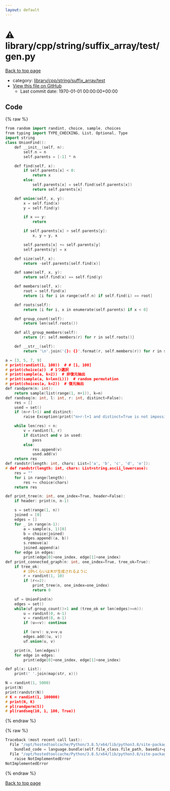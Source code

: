 ```yaml
---
layout: default
---
```


<!-- mathjax config similar to math.stackexchange -->
<script type="text/javascript" async
  src="https://cdnjs.cloudflare.com/ajax/libs/mathjax/2.7.5/MathJax.js?config=TeX-MML-AM_CHTML">
</script>
<script type="text/x-mathjax-config">
  MathJax.Hub.Config({
    TeX: { equationNumbers: { autoNumber: "AMS" }},
    tex2jax: {
      inlineMath: [ ['$','$'] ],
      processEscapes: true
    },
    "HTML-CSS": { matchFontHeight: false },
    displayAlign: "left",
    displayIndent: "2em"
  });
</script>

<script type="text/javascript" src="https://cdnjs.cloudflare.com/ajax/libs/jquery/3.4.1/jquery.min.js"></script>
<script src="https://cdn.jsdelivr.net/npm/jquery-balloon-js@1.1.2/jquery.balloon.min.js" integrity="sha256-ZEYs9VrgAeNuPvs15E39OsyOJaIkXEEt10fzxJ20+2I=" crossorigin="anonymous"></script>
<script type="text/javascript" src="../../../../../../assets/js/copy-button.js"></script>
<link rel="stylesheet" href="../../../../../../assets/css/copy-button.css" />


# :warning: library/cpp/string/suffix_array/test/gen.py

<a href="../../../../../../index.html">Back to top page</a>

* category: <a href="../../../../../../index.html#bc0d468ae7d171bfd708aa3d24de637c">library/cpp/string/suffix_array/test</a>
* <a href="{{ site.github.repository_url }}/blob/master/library/cpp/string/suffix_array/test/gen.py">View this file on GitHub</a>
    - Last commit date: 1970-01-01 00:00:00+00:00




## Code

<a id="unbundled"></a>
{% raw %}
```cpp
from random import randint, choice, sample, choices
from typing import TYPE_CHECKING, List, Optional, Type
import string
class UnionFind():
    def __init__(self, n):
        self.n = n
        self.parents = [-1] * n

    def find(self, x):
        if self.parents[x] < 0:
            return x
        else:
            self.parents[x] = self.find(self.parents[x])
            return self.parents[x]

    def union(self, x, y):
        x = self.find(x)
        y = self.find(y)

        if x == y:
            return

        if self.parents[x] > self.parents[y]:
            x, y = y, x

        self.parents[x] += self.parents[y]
        self.parents[y] = x

    def size(self, x):
        return -self.parents[self.find(x)]

    def same(self, x, y):
        return self.find(x) == self.find(y)

    def members(self, x):
        root = self.find(x)
        return [i for i in range(self.n) if self.find(i) == root]

    def roots(self):
        return [i for i, x in enumerate(self.parents) if x < 0]

    def group_count(self):
        return len(self.roots())

    def all_group_members(self):
        return {r: self.members(r) for r in self.roots()}

    def __str__(self):
        return '\n'.join('{}: {}'.format(r, self.members(r)) for r in self.roots())

a = [3, 5, 7, 9]
# print(randint(1, 100))  # # [1, 100]
# print(choice(a))  # 1つ選択
# print(sample(a, k=2))  # 非復元抽出
# print(sample(a, k=len(L)))  # random permutation
# print(choices(a, k=2))  # 復元抽出
def randperm(n: int):
    return sample(list(range(1, n+1)), k=n)
def randseq(n: int, l: int, r: int, distinct=False):
    res = []
    used = set()
    if (n>r-l+1) and distinct:
        raise Exception(print("n>r-l+1 and distinct=True is not impossible"))

    while len(res) < n:
        v = randint(l, r)
        if distinct and v in used:
            pass
        else:
            res.append(v)
            used.add(v)
    return res
def randstr(length: int, chars: List=['a', 'b', 'c', 'd', 'e']):
# def randstr(length: int, chars: List=string.ascii_lowercase):
    res = ""
    for i in range(length):
        res += choice(chars)
    return res

def print_tree(n: int, one_index=True, header=False):
    if header: print(n, n-1)

    s = set(range(1, n))
    joined = [0]
    edges = []
    for _ in range(n-1):
        a = sample(s, 1)[0]
        b = choice(joined)
        edges.append((a, b))
        s.remove(a)
        joined.append(a)
    for edge in edges:
        print(edge[0]+one_index, edge[1]+one_index)
def print_connected_graph(n: int, one_index=True, tree_ok=True):
    if tree_ok:
        # 10%くらいは木が生成されるように
        r = randint(1, 10)
        if (r<=2):
            print_tree(n, one_index=one_index)
            return 0

    uf = UnionFind(n)
    edges = set()
    while(uf.group_count()>1 and (tree_ok or len(edges)>=n)):
        u = randint(0, n-1)
        v = randint(0, n-1)
        if (u==v): continue

        if (u>v): u,v=v,u
        edges.add((u, v))
        uf.union(u, v)

    print(n, len(edges))
    for edge in edges:
        print(edge[0]+one_index, edge[1]+one_index)

def pl(x: List):
    print(' '.join(map(str, x)))

N = randint(1, 5000)
print(N)
print(randstr(N))
# K = randint(1, 100000)
# print(N, K)
# pl(randperm(5))
# pl(randseq(10, 1, 100, True))

```
{% endraw %}

<a id="bundled"></a>
{% raw %}
```cpp
Traceback (most recent call last):
  File "/opt/hostedtoolcache/Python/3.8.5/x64/lib/python3.8/site-packages/onlinejudge_verify/docs.py", line 349, in write_contents
    bundled_code = language.bundle(self.file_class.file_path, basedir=pathlib.Path.cwd())
  File "/opt/hostedtoolcache/Python/3.8.5/x64/lib/python3.8/site-packages/onlinejudge_verify/languages/python.py", line 84, in bundle
    raise NotImplementedError
NotImplementedError

```
{% endraw %}

<a href="../../../../../../index.html">Back to top page</a>

